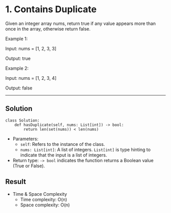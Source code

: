 # 1. Contains Duplicate

Given an integer array nums, return true if any value appears more than once in the array, otherwise return false.

Example 1:

Input: nums = [1, 2, 3, 3]

Output: true

Example 2:

Input: nums = [1, 2, 3, 4]

Output: false

---

## Solution
```
class Solution:
    def hasDuplicate(self, nums: List[int]) -> bool:
        return len(set(nums)) < len(nums)
```

* Parameters:
    * `self`: Refers to the instance of the class.
    * `nums: List[int]`: A list of integers. `List[int]` is type hinting to indicate that the input is a list of integers.
* Return type: `-> bool` indicates the function returns a Boolean value (True or False).


## Result
- Time & Space Complexity
    - Time complexity: O(n)
    - Space complexity: O(n)
